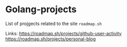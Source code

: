 # Golang-projects
List of projgects related to the site `roadmap.sh`




Links:
https://roadmap.sh/projects/github-user-activity
https://roadmap.sh/projects/personal-blog
